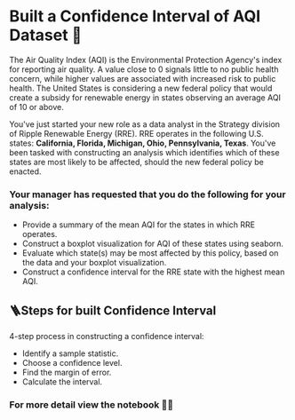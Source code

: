 # Built a Confidence Interval of AQI Dataset 🌱

The Air Quality Index (AQI) is the Environmental Protection Agency's index for reporting air quality. A value close to 0 signals little to no public health concern, while higher values are associated with increased risk to public health. The United States is considering a new federal policy that would create a subsidy for renewable energy in states observing an average AQI of 10 or above.

You've just started your new role as a data analyst in the Strategy division of Ripple Renewable Energy (RRE). RRE operates in the following U.S. states: **California, Florida, Michigan, Ohio, Pennsylvania, Texas**. You've been tasked with constructing an analysis which identifies which of these states are most likely to be affected, should the new federal policy be enacted.

### Your manager has requested that you do the following for your analysis:

*  Provide a summary of the mean AQI for the states in which RRE operates.
*  Construct a boxplot visualization for AQI of these states using seaborn.
*  Evaluate which state(s) may be most affected by this policy, based on the data and your boxplot visualization.
*  Construct a confidence interval for the RRE state with the highest mean AQI.

## 🪜Steps for built Confidence Interval

4-step process in constructing a confidence interval:

*  Identify a sample statistic.
*  Choose a confidence level.
*  Find the margin of error.
*  Calculate the interval.

### For more detail view the notebook 🔗🔗
